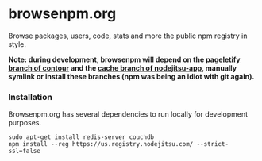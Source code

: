 browsenpm.org
=============

Browse packages, users, code, stats and more the public npm registry in style.

**Note: during development, browsenpm will depend on the [pageletify branch of contour]
and the [cache branch of nodejitsu-app], manually symlink or install these branches
(npm was being an idiot with git again).**

### Installation

Browsenpm.org has several dependencies to run locally for development purposes.

```
sudo apt-get install redis-server couchdb
npm install --reg https://us.registry.nodejitsu.com/ --strict-ssl=false
```

[pageletify branch of contour]: https://github.com/nodejitsu/contour/tree/pageletify
[cache branch of nodejitsu-app]: https://github.com/nodejitsu/nodejitsu-app/tree/cache